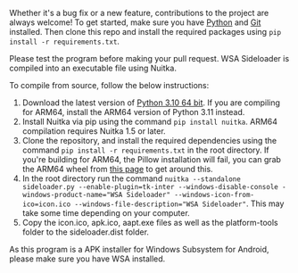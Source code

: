Whether it's a bug fix or a new feature, contributions to the project are always welcome! To get started, make sure you have [Python](https://www.python.org/downloads/windows/) and [Git](https://gitforwindows.org/) installed. Then clone this repo and install the required packages using `pip install -r requirements.txt`.

Please test the program before making your pull request. WSA Sideloader is compiled into an executable file using Nuitka.

To compile from source, follow the below instructions:

1. Download the latest version of [Python 3.10 64 bit](https://www.python.org/downloads/windows/). If you are compiling for ARM64, install the ARM64 version of Python 3.11 instead.
2. Install Nuitka via pip using the command `pip install nuitka`. ARM64 compilation requires Nuitka 1.5 or later.
3. Clone the repository, and install the required dependencies using the command `pip install -r requirements.txt` in the root directory. If you're building for ARM64, the Pillow installation will fail, you can grab the ARM64 wheel from [this page](https://github.com/python-pillow/Pillow/issues/6750#issuecomment-1368693874) to get around this.
4. In the root directory run the command `nuitka --standalone sideloader.py --enable-plugin=tk-inter --windows-disable-console -windows-product-name="WSA Sideloader" --windows-icon-from-ico=icon.ico --windows-file-description="WSA Sideloader"`. This may take some time depending on your computer.
5. Copy the icon.ico, apk.ico, aapt.exe files as well as the platform-tools folder to the sideloader.dist folder.

As this program is a APK installer for Windows Subsystem for Android, please make sure you have WSA installed.
